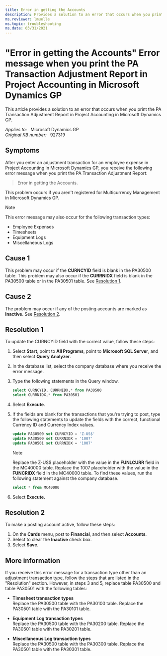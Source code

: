 ```yaml
---
title: Error in getting the Accounts
description: Provides a solution to an error that occurs when you print the PA Transaction Adjustment Report in Project Accounting in Microsoft Dynamics GP.
ms.reviewer: lmuelle
ms.topic: troubleshooting
ms.date: 03/31/2021
---
```

# "Error in getting the Accounts" Error message when you print the PA Transaction Adjustment Report in Project Accounting in Microsoft Dynamics GP

This article provides a solution to an error that occurs when you print the PA Transaction Adjustment Report in Project Accounting in Microsoft Dynamics GP.

_Applies to:_ &nbsp; Microsoft Dynamics GP  
_Original KB number:_ &nbsp; 927319

## Symptoms

After you enter an adjustment transaction for an employee expense in Project Accounting in Microsoft Dynamics GP, you receive the following error message when you print the PA Transaction Adjustment Report:
> Error in getting the Accounts.

This problem occurs if you aren't registered for Multicurrency Management in Microsoft Dynamics GP.

> [!NOTE]
> This error message may also occur for the following transaction types:
>
> - Employee Expenses
> - Timesheets
> - Equipment Logs
> - Miscellaneous Logs

## Cause 1

This problem may occur if the **CURNCYID** field is blank in the PA30500 table. This problem may also occur if the **CURRNIDX** field is blank in the PA30500 table or in the PA30501 table. See [Resolution 1](#resolution-1).

## Cause 2

The problem may occur if any of the posting accounts are marked as **Inactive**. See [Resolution 2](#resolution-2).

## Resolution 1

To update the CURNCYID field with the correct value, follow these steps:

1. Select **Start**, point to **All Programs**, point to **Microsoft SQL Server**, and then select **Query Analyzer**.
2. In the database list, select the company database where you receive the error message.
3. Type the following statements in the Query window.

    ```sql
    select CURNCYID, CURRNIDX,* from PA30500 
    select CURRNIDX,* from PA30501
    ```

4. Select **Execute**.
5. If the fields are blank for the transactions that you're trying to post, type the following statements to update the fields with the correct, functional Currency ID and Currency Index values.

    ```sql
    update PA30500 set CURNCYID = 'Z-US$' 
    update PA30500 set CURRNIDX = '1007'
    update PA30501 set CURRNIDX = '1007' 
    ```

    > [!NOTE]
    > Replace the Z-US$ placeholder with the value in the **FUNLCURR** field in the MC40000 table. Replace the 1007 placeholder with the value in the **FUNCRIDX** field in the MC40000 table. To find these values, run the following statement against the company database.

    ```sql
    select * from MC40000
    ```

6.  Select **Execute.**  

## Resolution 2

To make a posting account active, follow these steps:

1. On the **Cards** menu, post to **Financial**, and then select **Accounts**.
2. Select to clear the **Inactive** check box.
3. Select **Save**.

## More information

If you receive this error message for a transaction type other than an adjustment transaction type, follow the steps that are listed in the "Resolution" section. However, in steps 3 and 5, replace table PA30500 and table PA30501 with the following tables:

- **Timesheet transaction types**  
    Replace the PA30500 table with the PA30100 table. Replace the PA30501 table with the PA30101 table.

- **Equipment Log transaction types**  
    Replace the PA30500 table with the PA30200 table. Replace the PA30501 table with the PA30201 table.

- **Miscellaneous Log transaction types**  
    Replace the PA30500 table with the PA30300 table. Replace the PA30501 table with the PA30301 table.
